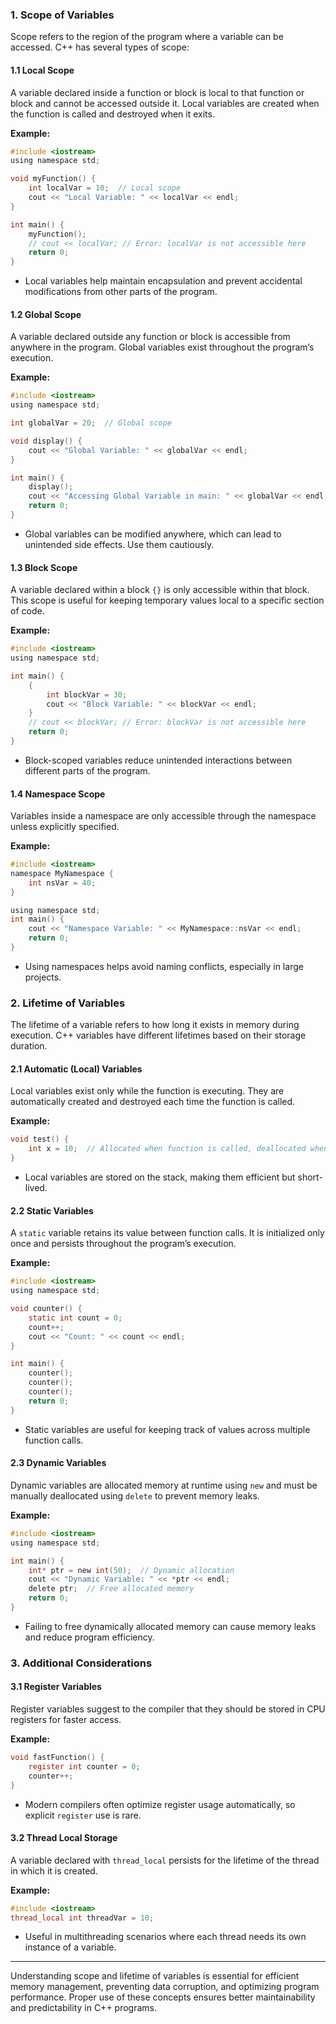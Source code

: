 ### 1. Scope of Variables
Scope refers to the region of the program where a variable can be accessed. C++ has several types of scope:

#### **1.1 Local Scope**
A variable declared inside a function or block is local to that function or block and cannot be accessed outside it. Local variables are created when the function is called and destroyed when it exits.

**Example:**
```c
#include <iostream>
using namespace std;

void myFunction() {
    int localVar = 10;  // Local scope
    cout << "Local Variable: " << localVar << endl;
}

int main() {
    myFunction();
    // cout << localVar; // Error: localVar is not accessible here
    return 0;
}
```
- Local variables help maintain encapsulation and prevent accidental modifications from other parts of the program.

#### **1.2 Global Scope**
A variable declared outside any function or block is accessible from anywhere in the program. Global variables exist throughout the program’s execution.

**Example:**
```c
#include <iostream>
using namespace std;

int globalVar = 20;  // Global scope

void display() {
    cout << "Global Variable: " << globalVar << endl;
}

int main() {
    display();
    cout << "Accessing Global Variable in main: " << globalVar << endl;
    return 0;
}
```
- Global variables can be modified anywhere, which can lead to unintended side effects. Use them cautiously.

#### **1.3 Block Scope**
A variable declared within a block `{}` is only accessible within that block. This scope is useful for keeping temporary values local to a specific section of code.

**Example:**
```c
#include <iostream>
using namespace std;

int main() {
    {
        int blockVar = 30;
        cout << "Block Variable: " << blockVar << endl;
    }
    // cout << blockVar; // Error: blockVar is not accessible here
    return 0;
}
```
- Block-scoped variables reduce unintended interactions between different parts of the program.

#### **1.4 Namespace Scope**
Variables inside a namespace are only accessible through the namespace unless explicitly specified.

**Example:**
```c
#include <iostream>
namespace MyNamespace {
    int nsVar = 40;
}

using namespace std;
int main() {
    cout << "Namespace Variable: " << MyNamespace::nsVar << endl;
    return 0;
}
```
- Using namespaces helps avoid naming conflicts, especially in large projects.

### 2. Lifetime of Variables
The lifetime of a variable refers to how long it exists in memory during execution. C++ variables have different lifetimes based on their storage duration.

#### **2.1 Automatic (Local) Variables**
Local variables exist only while the function is executing. They are automatically created and destroyed each time the function is called.

**Example:**
```c
void test() {
    int x = 10;  // Allocated when function is called, deallocated when function exits
}
```
- Local variables are stored on the stack, making them efficient but short-lived.

#### **2.2 Static Variables**
A `static` variable retains its value between function calls. It is initialized only once and persists throughout the program’s execution.

**Example:**
```c
#include <iostream>
using namespace std;

void counter() {
    static int count = 0;
    count++;
    cout << "Count: " << count << endl;
}

int main() {
    counter();
    counter();
    counter();
    return 0;
}
```
- Static variables are useful for keeping track of values across multiple function calls.

#### **2.3 Dynamic Variables**
Dynamic variables are allocated memory at runtime using `new` and must be manually deallocated using `delete` to prevent memory leaks.

**Example:**
```c
#include <iostream>
using namespace std;

int main() {
    int* ptr = new int(50);  // Dynamic allocation
    cout << "Dynamic Variable: " << *ptr << endl;
    delete ptr;  // Free allocated memory
    return 0;
}
```
- Failing to free dynamically allocated memory can cause memory leaks and reduce program efficiency.

### 3. Additional Considerations
#### **3.1 Register Variables**
Register variables suggest to the compiler that they should be stored in CPU registers for faster access.

**Example:**
```c
void fastFunction() {
    register int counter = 0;
    counter++;
}
```
- Modern compilers often optimize register usage automatically, so explicit `register` use is rare.

#### **3.2 Thread Local Storage**
A variable declared with `thread_local` persists for the lifetime of the thread in which it is created.

**Example:**
```c
#include <iostream>
thread_local int threadVar = 10;
```
- Useful in multithreading scenarios where each thread needs its own instance of a variable.

---
Understanding scope and lifetime of variables is essential for efficient memory management, preventing data corruption, and optimizing program performance. Proper use of these concepts ensures better maintainability and predictability in C++ programs.

